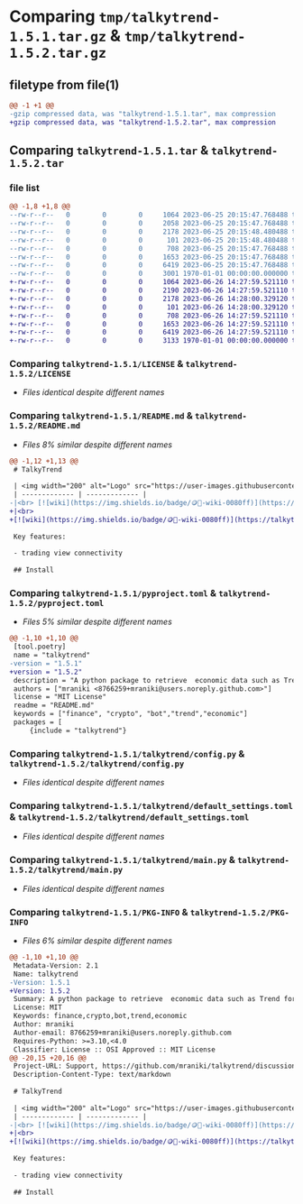 # Comparing `tmp/talkytrend-1.5.1.tar.gz` & `tmp/talkytrend-1.5.2.tar.gz`

## filetype from file(1)

```diff
@@ -1 +1 @@
-gzip compressed data, was "talkytrend-1.5.1.tar", max compression
+gzip compressed data, was "talkytrend-1.5.2.tar", max compression
```

## Comparing `talkytrend-1.5.1.tar` & `talkytrend-1.5.2.tar`

### file list

```diff
@@ -1,8 +1,8 @@
--rw-r--r--   0        0        0     1064 2023-06-25 20:15:47.768488 talkytrend-1.5.1/LICENSE
--rw-r--r--   0        0        0     2058 2023-06-25 20:15:47.768488 talkytrend-1.5.1/README.md
--rw-r--r--   0        0        0     2178 2023-06-25 20:15:48.480488 talkytrend-1.5.1/pyproject.toml
--rw-r--r--   0        0        0      101 2023-06-25 20:15:48.480488 talkytrend-1.5.1/talkytrend/__init__.py
--rw-r--r--   0        0        0      708 2023-06-25 20:15:47.768488 talkytrend-1.5.1/talkytrend/config.py
--rw-r--r--   0        0        0     1653 2023-06-25 20:15:47.768488 talkytrend-1.5.1/talkytrend/default_settings.toml
--rw-r--r--   0        0        0     6419 2023-06-25 20:15:47.768488 talkytrend-1.5.1/talkytrend/main.py
--rw-r--r--   0        0        0     3001 1970-01-01 00:00:00.000000 talkytrend-1.5.1/PKG-INFO
+-rw-r--r--   0        0        0     1064 2023-06-26 14:27:59.521110 talkytrend-1.5.2/LICENSE
+-rw-r--r--   0        0        0     2190 2023-06-26 14:27:59.521110 talkytrend-1.5.2/README.md
+-rw-r--r--   0        0        0     2178 2023-06-26 14:28:00.329120 talkytrend-1.5.2/pyproject.toml
+-rw-r--r--   0        0        0      101 2023-06-26 14:28:00.329120 talkytrend-1.5.2/talkytrend/__init__.py
+-rw-r--r--   0        0        0      708 2023-06-26 14:27:59.521110 talkytrend-1.5.2/talkytrend/config.py
+-rw-r--r--   0        0        0     1653 2023-06-26 14:27:59.521110 talkytrend-1.5.2/talkytrend/default_settings.toml
+-rw-r--r--   0        0        0     6419 2023-06-26 14:27:59.521110 talkytrend-1.5.2/talkytrend/main.py
+-rw-r--r--   0        0        0     3133 1970-01-01 00:00:00.000000 talkytrend-1.5.2/PKG-INFO
```

### Comparing `talkytrend-1.5.1/LICENSE` & `talkytrend-1.5.2/LICENSE`

 * *Files identical despite different names*

### Comparing `talkytrend-1.5.1/README.md` & `talkytrend-1.5.2/README.md`

 * *Files 8% similar despite different names*

```diff
@@ -1,12 +1,13 @@
 # TalkyTrend 
 
 | <img width="200" alt="Logo" src="https://user-images.githubusercontent.com/8766259/226854338-e900f69e-d884-4a9a-90b1-b3dde7711b31.png"> | A python package to retrieve asset trend and economic data. |
 | ------------- | ------------- |
-|<br> [![wiki](https://img.shields.io/badge/🪙🗿-wiki-0080ff)](https://talkytrader.gitbook.io/talky/) [![Pypi](https://badgen.net/badge/icon/talkytrend?icon=pypi&label)](https://pypi.org/project/talkytrend/) ![Version](https://img.shields.io/pypi/v/talkytrend)<br>  ![Pypi](https://img.shields.io/pypi/dm/talkytrend)<br> [![Build](https://github.com/mraniki/talkytrend/actions/workflows/%E2%9C%A8Flow.yml/badge.svg)](https://github.com/mraniki/talkytrend/actions/workflows/%E2%9C%A8Flow.yml) [![codecov](https://codecov.io/gh/mraniki/TalkyTrend/branch/main/graph/badge.svg?token=WAHUEMAJN6)](https://codecov.io/gh/mraniki/TalkyTrend) | Find Asset Trend |
+|<br> 
+[![wiki](https://img.shields.io/badge/🪙🗿-wiki-0080ff)](https://talkytrader.gitbook.io/talky/) [![Pypi](https://badgen.net/badge/icon/talkytrend?icon=pypi&label)](https://pypi.org/project/talkytrend/) [![Version](https://img.shields.io/pypi/v/talkytrend)]()<br> [![Pypi](https://img.shields.io/pypi/dm/talkytrend)]()<br> [![👷‍♂️Build](https://github.com/mraniki/talkytrend/actions/workflows/%F0%9F%91%B7%E2%80%8D%E2%99%82%EF%B8%8FFlow.yml/badge.svg)]() <br>[![codecov](https://codecov.io/gh/mraniki/TalkyTrend/branch/main/graph/badge.svg?token=WAHUEMAJN6)](https://codecov.io/gh/mraniki/TalkyTrend) [![codebeat badge](https://codebeat.co/badges/24c90aab-02d7-4cd1-9ad8-5907e180c9e6)](https://codebeat.co/projects/github-com-mraniki-talkytrend-main) | Find Asset Trend |
 
 Key features:
 
 - trading view connectivity
 
 ## Install
```

### Comparing `talkytrend-1.5.1/pyproject.toml` & `talkytrend-1.5.2/pyproject.toml`

 * *Files 5% similar despite different names*

```diff
@@ -1,10 +1,10 @@
 [tool.poetry]
 name = "talkytrend"
-version = "1.5.1"
+version = "1.5.2"
 description = "A python package to retrieve  economic data such as Trend for any financial symbol."
 authors = ["mraniki <8766259+mraniki@users.noreply.github.com>"]
 license = "MIT License"
 readme = "README.md"
 keywords = ["finance", "crypto", "bot","trend","economic"]
 packages = [
     {include = "talkytrend"}
```

### Comparing `talkytrend-1.5.1/talkytrend/config.py` & `talkytrend-1.5.2/talkytrend/config.py`

 * *Files identical despite different names*

### Comparing `talkytrend-1.5.1/talkytrend/default_settings.toml` & `talkytrend-1.5.2/talkytrend/default_settings.toml`

 * *Files identical despite different names*

### Comparing `talkytrend-1.5.1/talkytrend/main.py` & `talkytrend-1.5.2/talkytrend/main.py`

 * *Files identical despite different names*

### Comparing `talkytrend-1.5.1/PKG-INFO` & `talkytrend-1.5.2/PKG-INFO`

 * *Files 6% similar despite different names*

```diff
@@ -1,10 +1,10 @@
 Metadata-Version: 2.1
 Name: talkytrend
-Version: 1.5.1
+Version: 1.5.2
 Summary: A python package to retrieve  economic data such as Trend for any financial symbol.
 License: MIT
 Keywords: finance,crypto,bot,trend,economic
 Author: mraniki
 Author-email: 8766259+mraniki@users.noreply.github.com
 Requires-Python: >=3.10,<4.0
 Classifier: License :: OSI Approved :: MIT License
@@ -20,15 +20,16 @@
 Project-URL: Support, https://github.com/mraniki/talkytrend/discussions
 Description-Content-Type: text/markdown
 
 # TalkyTrend 
 
 | <img width="200" alt="Logo" src="https://user-images.githubusercontent.com/8766259/226854338-e900f69e-d884-4a9a-90b1-b3dde7711b31.png"> | A python package to retrieve asset trend and economic data. |
 | ------------- | ------------- |
-|<br> [![wiki](https://img.shields.io/badge/🪙🗿-wiki-0080ff)](https://talkytrader.gitbook.io/talky/) [![Pypi](https://badgen.net/badge/icon/talkytrend?icon=pypi&label)](https://pypi.org/project/talkytrend/) ![Version](https://img.shields.io/pypi/v/talkytrend)<br>  ![Pypi](https://img.shields.io/pypi/dm/talkytrend)<br> [![Build](https://github.com/mraniki/talkytrend/actions/workflows/%E2%9C%A8Flow.yml/badge.svg)](https://github.com/mraniki/talkytrend/actions/workflows/%E2%9C%A8Flow.yml) [![codecov](https://codecov.io/gh/mraniki/TalkyTrend/branch/main/graph/badge.svg?token=WAHUEMAJN6)](https://codecov.io/gh/mraniki/TalkyTrend) | Find Asset Trend |
+|<br> 
+[![wiki](https://img.shields.io/badge/🪙🗿-wiki-0080ff)](https://talkytrader.gitbook.io/talky/) [![Pypi](https://badgen.net/badge/icon/talkytrend?icon=pypi&label)](https://pypi.org/project/talkytrend/) [![Version](https://img.shields.io/pypi/v/talkytrend)]()<br> [![Pypi](https://img.shields.io/pypi/dm/talkytrend)]()<br> [![👷‍♂️Build](https://github.com/mraniki/talkytrend/actions/workflows/%F0%9F%91%B7%E2%80%8D%E2%99%82%EF%B8%8FFlow.yml/badge.svg)]() <br>[![codecov](https://codecov.io/gh/mraniki/TalkyTrend/branch/main/graph/badge.svg?token=WAHUEMAJN6)](https://codecov.io/gh/mraniki/TalkyTrend) [![codebeat badge](https://codebeat.co/badges/24c90aab-02d7-4cd1-9ad8-5907e180c9e6)](https://codebeat.co/projects/github-com-mraniki-talkytrend-main) | Find Asset Trend |
 
 Key features:
 
 - trading view connectivity
 
 ## Install
```


